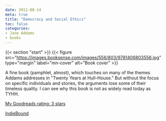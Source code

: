 ```yaml
---
date: 2011-08-14
meta: true
title: "Democracy and Social Ethics"
toc: false
categories:
- Jane Addams
- books
---
```


{{< section "start" >}}
{{< figure src="https://images.booksense.com/images/556/803/9781406803556.jpg" type="margin" label="mn-cover" alt="Book cover" >}}

A fine book (pamphlet, almost), which touches on many of the themes Addams addresses in "Twenty Years at Hull-House." But without the focus on specific individuals and stories, the arguments lose some of their timeless quality. I can see why this book is not as widely read today as TYHH.

[My Goodreads rating: 3 stars](https://www.goodreads.com/review/show/198873782)  

[IndieBound](https://www.indiebound.org/book/9781406803556)
